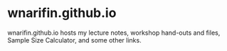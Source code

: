 # wnarifin.github.io

wnarifin.github.io hosts my lecture notes, workshop hand-outs and files, Sample Size Calculator, and some other links.
